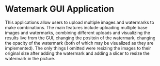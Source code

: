 # Watemark GUI Application

This applications allow users to upload multiple images and watermarks to make combinations. The main features include uploading multiple base images and watermarks, combining different uploads and visualizing the results live from the GUI, changing the positoin of the watermark, changing the opacity of the watermark (both of which may be visualized as they are implemented). The only things I omitted were resizing the images to their original size after adding the watermark and adding a slicer to resize the watermark in the picture.
